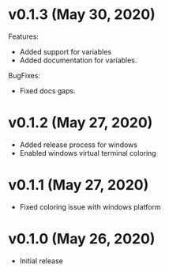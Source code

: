 # v0.1.3 (May 30, 2020)

Features:

* Added support for variables
* Added documentation for variables.

BugFixes:

* Fixed docs gaps.

# v0.1.2 (May 27, 2020)

* Added release process for windows
* Enabled windows virtual terminal coloring

# v0.1.1 (May 27, 2020)

* Fixed coloring issue with windows platform

# v0.1.0 (May 26, 2020)

* Initial release

